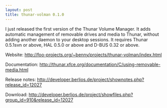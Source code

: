 ```yaml
---
layout: post
title: thunar-volman 0.1.0
---
```


I just released the first version of the Thunar Volume Manager. It adds automatic management of removable drives and media to Thunar, without adding another daemon to your desktop sessions. It requires Thunar 0.5.1svn or above, HAL 0.5.0 or above and D-BUS 0.32 or above.

Website: <a href="http://foo-projects.org/~benny/projects/thunar-volman/index.html">http://foo-projects.org/~benny/projects/thunar-volman/index.html</a>

Documentation: <a href="http://thunar.xfce.org/documentation/C/using-removable-media.html">http://thunar.xfce.org/documentation/C/using-removable-media.html</a>

Release notes: <a href="http://developer.berlios.de/project/shownotes.php?release_id=12027">http://developer.berlios.de/project/shownotes.php?release_id=12027</a>

Download: <a href="http://developer.berlios.de/project/showfiles.php?group_id=910&release_id=12027">http://developer.berlios.de/project/showfiles.php?group_id=910&release_id=12027</a>

